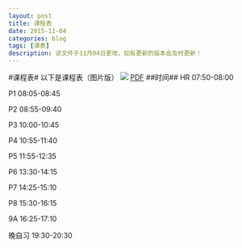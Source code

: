 ```yaml
---
layout: post
title: 课程表
date: 2015-11-04
categories: blog
tags: [课表]
description: 该文件于11月04日更改，如有更新的版本会及时更新！
---
```

#课程表#
以下是课程表（图片版）
![](http://www.computereric.xyz/cache/img/schedule.png)
[PDF](http://www.computereric.xyz/cache/files/schedule.pdf)
##时间##
HR 07:50-08:00

P1 08:05-08:45

P2 08:55-09:40

P3 10:00-10:45

P4 10:55-11:40

P5 11:55-12:35


P6 13:30-14:15

P7 14:25-15:10

P8 15:30-16:15

9A 16:25-17:10


晚自习 19:30-20:30


